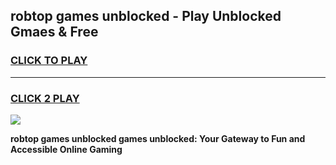 
## robtop games unblocked - Play Unblocked Gmaes & Free
<h3>
<a href="https://news.freeplayer.one?title=robtop_games_unblocked&ref=16F">CLICK TO PLAY</a></h3>
<hr>

<h3>
<a href="https://news.freeplayer.one?title=robtop_games_unblocked&ref=16F">CLICK 2 PLAY</a>
  
</h3>

<a href="https://news.freeplayer.one?title=robtop_games_unblocked&ref=16F/"><img src="https://clearcache.store/games.png"></a>


**robtop games unblocked games unblocked: Your Gateway to Fun and Accessible Online Gaming**

